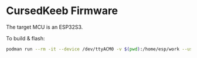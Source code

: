 # CursedKeeb Firmware

The target MCU is an ESP32S3.

To build & flash:

```bash
podman run --rm -it --device /dev/ttyACM0 -v $(pwd):/home/esp/work --userns=keep-id --workdir /home/esp/work espressif/idf-rust:esp32s3_latest cargo run --release
```
